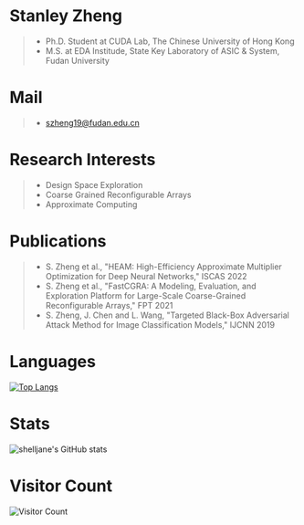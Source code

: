# Stanley Zheng

>* Ph.D. Student at CUDA Lab, The Chinese University of Hong Kong
>* M.S. at EDA Institude, State Key Laboratory of ASIC & System, Fudan University


# Mail

>* szheng19@fudan.edu.cn


# Research Interests

>* Design Space Exploration
>* Coarse Grained Reconfigurable Arrays
>* Approximate Computing


# Publications

>* S. Zheng et al., "HEAM: High-Efficiency Approximate Multiplier Optimization for Deep Neural Networks," ISCAS 2022
>* S. Zheng et al., "FastCGRA: A Modeling, Evaluation, and Exploration Platform for Large-Scale Coarse-Grained Reconfigurable Arrays," FPT 2021
>* S. Zheng, J. Chen and L. Wang, "Targeted Black-Box Adversarial Attack Method for Image Classification Models," IJCNN 2019


# Languages
[![Top Langs](https://github-readme-stats.vercel.app/api/top-langs/?username=shelljane)](https://github.com/shelljane/github-readme-stats)


# Stats
![shelljane's GitHub stats](https://github-readme-stats.vercel.app/api?username=shelljane&show_icons=true)


# Visitor Count
![Visitor Count](https://profile-counter.glitch.me/shelljane/count.svg)
